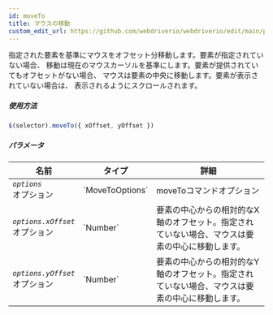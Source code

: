 ```yaml
---
id: moveTo
title: マウスの移動
custom_edit_url: https://github.com/webdriverio/webdriverio/edit/main/packages/webdriverio/src/commands/element/moveTo.ts
---
```


指定された要素を基準にマウスをオフセット分移動します。要素が指定されていない場合、
移動は現在のマウスカーソルを基準にします。要素が提供されていてもオフセットがない場合、
マウスは要素の中央に移動します。要素が表示されていない場合は、
表示されるようにスクロールされます。

##### 使用方法

```js
$(selector).moveTo({ xOffset, yOffset })
```

##### パラメータ

<table>
  <thead>
    <tr>
      <th>名前</th><th>タイプ</th><th>詳細</th>
    </tr>
  </thead>
  <tbody>
    <tr>
      <td><code><var>options</var></code><br /><span className="label labelWarning">オプション</span></td>
      <td>`MoveToOptions`</td>
      <td>moveToコマンドオプション</td>
    </tr>
    <tr>
      <td><code><var>options.xOffset</var></code><br /><span className="label labelWarning">オプション</span></td>
      <td>`Number`</td>
      <td>要素の中心からの相対的なX軸のオフセット。指定されていない場合、マウスは要素の中心に移動します。</td>
    </tr>
    <tr>
      <td><code><var>options.yOffset</var></code><br /><span className="label labelWarning">オプション</span></td>
      <td>`Number`</td>
      <td>要素の中心からの相対的なY軸のオフセット。指定されていない場合、マウスは要素の中心に移動します。</td>
    </tr>
  </tbody>
</table>